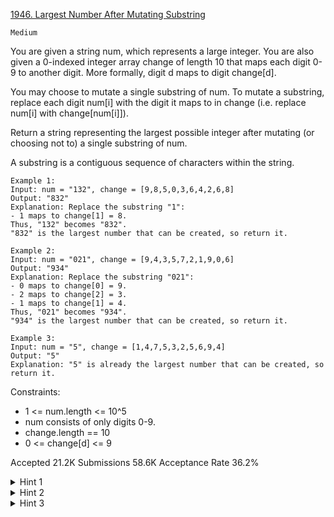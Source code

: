 [1946. Largest Number After Mutating Substring](https://leetcode.com/problems/largest-number-after-mutating-substring/)

`Medium`

You are given a string num, which represents a large integer. You are also given a 0-indexed integer array change of length 10 that maps each digit 0-9 to another digit. More formally, digit d maps to digit change[d].

You may choose to mutate a single substring of num. To mutate a substring, replace each digit num[i] with the digit it maps to in change (i.e. replace num[i] with change[num[i]]).

Return a string representing the largest possible integer after mutating (or choosing not to) a single substring of num.

A substring is a contiguous sequence of characters within the string.

```
Example 1:
Input: num = "132", change = [9,8,5,0,3,6,4,2,6,8]
Output: "832"
Explanation: Replace the substring "1":
- 1 maps to change[1] = 8.
Thus, "132" becomes "832".
"832" is the largest number that can be created, so return it.

Example 2:
Input: num = "021", change = [9,4,3,5,7,2,1,9,0,6]
Output: "934"
Explanation: Replace the substring "021":
- 0 maps to change[0] = 9.
- 2 maps to change[2] = 3.
- 1 maps to change[1] = 4.
Thus, "021" becomes "934".
"934" is the largest number that can be created, so return it.

Example 3:
Input: num = "5", change = [1,4,7,5,3,2,5,6,9,4]
Output: "5"
Explanation: "5" is already the largest number that can be created, so return it.
``` 

Constraints:

- 1 <= num.length <= 10^5
- num consists of only digits 0-9.
- change.length == 10
- 0 <= change[d] <= 9

Accepted
21.2K
Submissions
58.6K
Acceptance Rate
36.2%

<details>
<summary>Hint 1</summary>

Should you change a digit if the new digit is smaller than the original?

</details>
<details>
<summary>Hint 2</summary>

If changing the first digit and the last digit both make the number bigger, but you can only change one of them; which one should you change?

</details>
<details>
<summary>Hint 3</summary>

Changing numbers closer to the front is always better

</details>